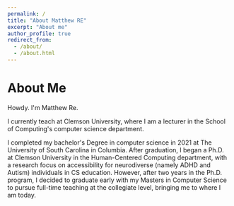 ```yaml
---
permalink: /
title: "About Matthew RE"
excerpt: "About me"
author_profile: true
redirect_from: 
  - /about/
  - /about.html
---
```

About Me
======

Howdy. I'm Matthew Re.

I currently teach at Clemson University, where I am a lecturer in the School of Computing's computer science department.

I completed my bachelor's Degree in computer science in 2021 at The University of South Carolina in Columbia. After graduation, I began a Ph.D. at Clemson University in the Human-Centered Computing department, with a research focus on accessibility for neurodiverse (namely ADHD and Autism) individuals in CS education. However, after two years in the Ph.D. program, I decided to graduate early with my Masters in Computer Science to pursue full-time teaching at the collegiate level, bringing me to where I am today.


